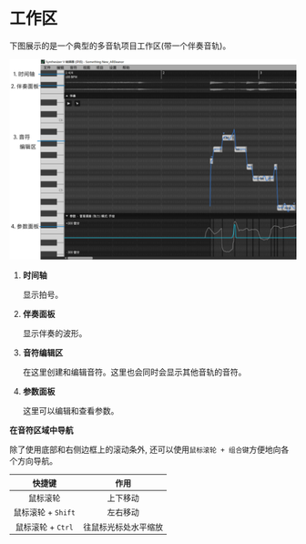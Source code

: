 # 工作区

下图展示的是一个典型的多音轨项目工作区(带一个伴奏音轨)。

![工作区](image/workspace-1.jpg)

1. **时间轴**

    显示拍号。

2. **伴奏面板**

    显示伴奏的波形。

3. **音符编辑区**

    在这里创建和编辑音符。这里也会同时会显示其他音轨的音符。

4. **参数面板**

    这里可以编辑和查看参数。

**在音符区域中导航**

除了使用底部和右侧边框上的滚动条外, 还可以使用`鼠标滚轮 + 组合键`方便地向各个方向导航。


| 快捷键               |  作用        |
|  :--------:         |  :--------:    |
| 鼠标滚轮             |  上下移动    |
| 鼠标滚轮 + `Shift`   |  左右移动    |
| 鼠标滚轮 + `Ctrl`    |  往鼠标光标处水平缩放      |